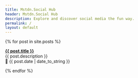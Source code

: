 ```yaml
---
title: Mstdn.Social Hub
header: Mstdn.Social Hub
description: Explore and discover social media the fun way.
permalink: /
layout: default
---
```


{% for post in site.posts %}
  <p class="blog-item"><b><a href="{{ post.url }}">{{ post.title }}</a></b><br>
  <span class="post-description">{{ post.description }}</span><br>
  <span class="post-meta">📅 {{ post.date | date_to_string }}</span></p>
{% endfor %}
